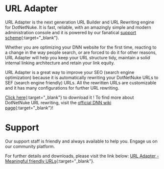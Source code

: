 # URL Adapter

URL Adapter is the next generation URL Builder and URL Rewriting engine for DotNetNuke. It is fast, reliable, with an amazingly simple and modern administration console and it is powered by our fanatical [support scheme](//store.dotnetnuke.com/vendor-profile/dnn-sharp){:target="_blank"}. 

Whether you are optimizing your DNN website for the first time, reacting to a change in the way people search, or are forced to do it for other reasons, URL Adapter will help you keep your URL structure tidy, maintain a solid internal linking architecture and retain your link equity.

URL Adapter is a great way to improve your SEO (search engine optimization) because it is automatically rewriting your DotNetNuke URLs to SEF (search engine friendly) URLs. All the rewritten URLs are customizable and it has many configurations for further URL rewriting.

[Click here](//www.dnnsharp.com/dotnetnuke/modules/seo-url-rewriter/url-adapter){:target="_blank"} to download it ! To find more about DotNetNuke URL rewriting, visit the [official DNN wiki page](//www.dotnetnuke.com/Resources/Wiki/Page/Friendly_URL_Providers.aspx){:target="_blank"}!

# Support
Our support staff is friendly and always available to help you. Engage us on our community platform.

For further details and downloads, please visit the link below: [URL Adapter - Meaningful friendly URLs](//www.dnnsharp.com/dotnetnuke/modules/seo-url-rewriter/url-adapter){:target="_blank"}.